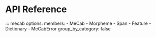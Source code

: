 # API Reference

::: mecab
    options:
      members:
        - MeCab
        - Morpheme
        - Span
        - Feature
        - Dictionary
        - MeCabError
      group_by_category: false